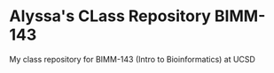 # Alyssa's CLass Repository BIMM-143
My class repository for BIMM-143 (Intro to Bioinformatics) at UCSD

